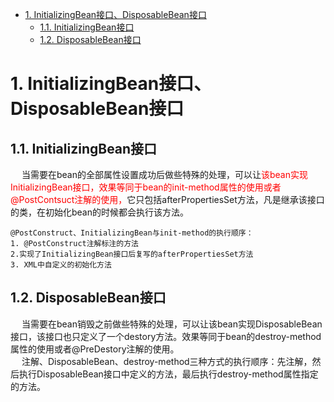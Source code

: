 
<!-- TOC -->

- [1. InitializingBean接口、DisposableBean接口](#1-initializingbean接口disposablebean接口)
    - [1.1. InitializingBean接口](#11-initializingbean接口)
    - [1.2. DisposableBean接口](#12-disposablebean接口)

<!-- /TOC -->

# 1. InitializingBean接口、DisposableBean接口  
## 1.1. InitializingBean接口  
&emsp; 当需要在bean的全部属性设置成功后做些特殊的处理，可以让<font color = "red">该bean实现InitializingBean接口，效果等同于bean的init-method属性的使用或者@PostContsuct注解的使用，</font>它只包括afterPropertiesSet方法，凡是继承该接口的类，在初始化bean的时候都会执行该方法。  

    @PostConstruct、InitializingBean与init-method的执行顺序：  
    1. @PostConstruct注解标注的方法
    2.实现了InitializingBean接口后复写的afterPropertiesSet方法
    3. XML中自定义的初始化方法 

## 1.2. DisposableBean接口  
&emsp; 当需要在bean销毁之前做些特殊的处理，可以让该bean实现DisposableBean接口，该接口也只定义了一个destory方法。效果等同于bean的destroy-method属性的使用或者@PreDestory注解的使用。  
&emsp; 注解、DisposableBean、destroy-method三种方式的执行顺序：先注解，然后执行DisposableBean接口中定义的方法，最后执行destroy-method属性指定的方法。 



